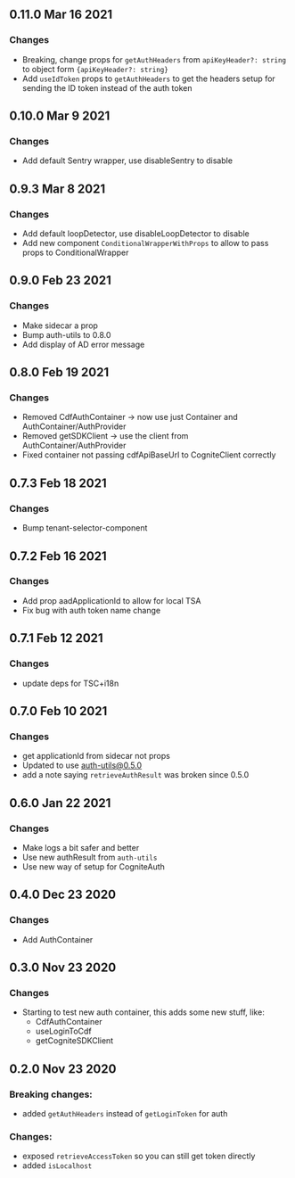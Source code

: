 ## 0.11.0 Mar 16 2021

### Changes

- Breaking, change props for `getAuthHeaders` from `apiKeyHeader?: string` to object form `{apiKeyHeader?: string}`
- Add `useIdToken` props to `getAuthHeaders` to get the headers setup for sending the ID token instead of the auth token

## 0.10.0 Mar 9 2021

### Changes

- Add default Sentry wrapper, use disableSentry to disable

## 0.9.3 Mar 8 2021

### Changes

- Add default loopDetector, use disableLoopDetector to disable
- Add new component `ConditionalWrapperWithProps` to allow to pass props to ConditionalWrapper

## 0.9.0 Feb 23 2021

### Changes

- Make sidecar a prop
- Bump auth-utils to 0.8.0
- Add display of AD error message

## 0.8.0 Feb 19 2021

### Changes

- Removed CdfAuthContainer -> now use just Container and AuthContainer/AuthProvider
- Removed getSDKClient -> use the client from AuthContainer/AuthProvider
- Fixed container not passing cdfApiBaseUrl to CogniteClient correctly

## 0.7.3 Feb 18 2021

### Changes

- Bump tenant-selector-component

## 0.7.2 Feb 16 2021

### Changes

- Add prop aadApplicationId to allow for local TSA
- Fix bug with auth token name change

## 0.7.1 Feb 12 2021

### Changes

- update deps for TSC+i18n

## 0.7.0 Feb 10 2021

### Changes

- get applicationId from sidecar not props
- Updated to use auth-utils@0.5.0
- add a note saying `retrieveAuthResult` was broken since 0.5.0

## 0.6.0 Jan 22 2021

### Changes

- Make logs a bit safer and better
- Use new authResult from `auth-utils`
- Use new way of setup for CogniteAuth

## 0.4.0 Dec 23 2020

### Changes

- Add AuthContainer

## 0.3.0 Nov 23 2020

### Changes

- Starting to test new auth container, this adds some new stuff, like:
  - CdfAuthContainer
  - useLoginToCdf
  - getCogniteSDKClient

## 0.2.0 Nov 23 2020

### Breaking changes:

- added `getAuthHeaders` instead of `getLoginToken` for auth

### Changes:

- exposed `retrieveAccessToken` so you can still get token directly
- added `isLocalhost`
